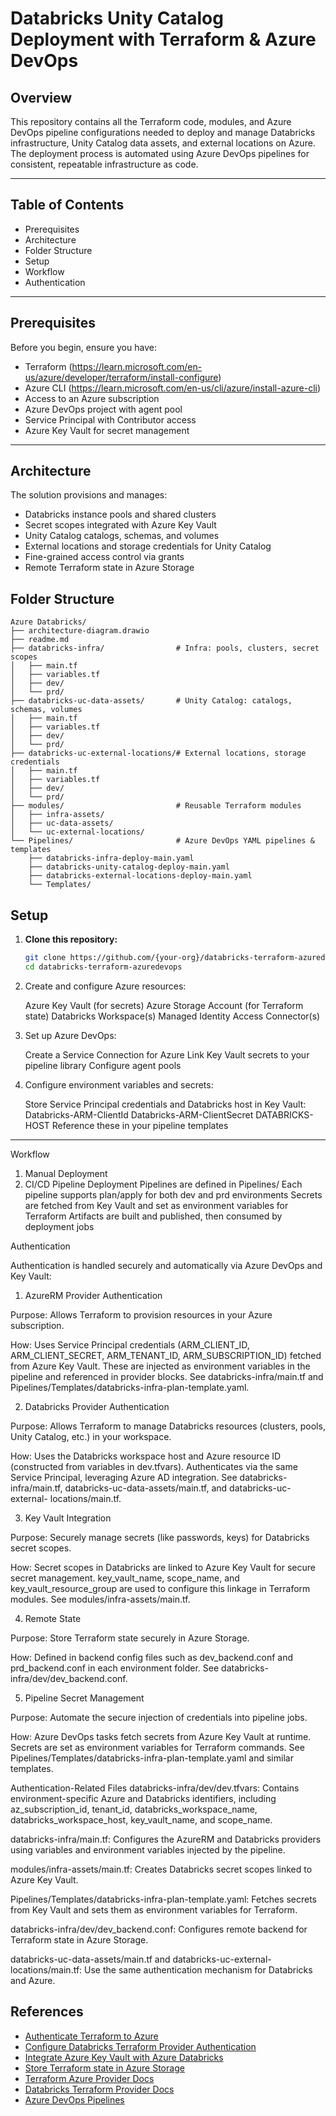 # Databricks Unity Catalog Deployment with Terraform & Azure DevOps

## Overview

This repository contains all the Terraform code, modules, and Azure DevOps pipeline configurations needed to deploy and manage Databricks infrastructure, Unity Catalog data assets, and external locations on Azure. The deployment process is automated using Azure DevOps pipelines for consistent, repeatable infrastructure as code.

---

## Table of Contents

- Prerequisites
- Architecture
- Folder Structure
- Setup
- Workflow
- Authentication

---

## Prerequisites

Before you begin, ensure you have:

- Terraform (https://learn.microsoft.com/en-us/azure/developer/terraform/install-configure)
- Azure CLI (https://learn.microsoft.com/en-us/cli/azure/install-azure-cli)
- Access to an Azure subscription
- Azure DevOps project with agent pool
- Service Principal with Contributor access
- Azure Key Vault for secret management

---

## Architecture

The solution provisions and manages:

- Databricks instance pools and shared clusters
- Secret scopes integrated with Azure Key Vault
- Unity Catalog catalogs, schemas, and volumes
- External locations and storage credentials for Unity Catalog
- Fine-grained access control via grants
- Remote Terraform state in Azure Storage

## Folder Structure

```
Azure Databricks/
├── architecture-diagram.drawio
├── readme.md
├── databricks-infra/                # Infra: pools, clusters, secret scopes
│   ├── main.tf
│   ├── variables.tf
│   ├── dev/
│   └── prd/
├── databricks-uc-data-assets/       # Unity Catalog: catalogs, schemas, volumes
│   ├── main.tf
│   ├── variables.tf
│   ├── dev/
│   └── prd/
├── databricks-uc-external-locations/# External locations, storage credentials
│   ├── main.tf
│   ├── variables.tf
│   ├── dev/
│   └── prd/
├── modules/                         # Reusable Terraform modules
│   ├── infra-assets/
│   ├── uc-data-assets/
│   └── uc-external-locations/
└── Pipelines/                       # Azure DevOps YAML pipelines & templates
    ├── databricks-infra-deploy-main.yaml
    ├── databricks-unity-catalog-deploy-main.yaml
    ├── databricks-external-locations-deploy-main.yaml
    └── Templates/
```
## Setup

1. **Clone this repository:**
   ```sh
   git clone https://github.com/{your-org}/databricks-terraform-azuredevops
   cd databricks-terraform-azuredevops

2. Create and configure Azure resources:

   Azure Key Vault (for secrets)
   Azure Storage Account (for Terraform state)
   Databricks Workspace(s)
   Managed Identity Access Connector(s)

3. Set up Azure DevOps:

   Create a Service Connection for Azure
   Link Key Vault secrets to your pipeline library
   Configure agent pools

4. Configure environment variables and secrets:

   Store Service Principal credentials and Databricks host in Key Vault:
   Databricks-ARM-ClientId
   Databricks-ARM-ClientSecret
   DATABRICKS-HOST
Reference these in your pipeline templates
---

Workflow
1. Manual Deployment
2. CI/CD Pipeline Deployment
   Pipelines are defined in Pipelines/
   Each pipeline supports plan/apply for both dev and prd environments
   Secrets are fetched from Key Vault and set as environment variables for Terraform
   Artifacts are built and published, then consumed by deployment jobs
   
Authentication

Authentication is handled securely and automatically via Azure DevOps and Key Vault:

1. AzureRM Provider Authentication

Purpose: Allows Terraform to provision resources in your Azure subscription.

How:
    Uses Service Principal credentials (ARM_CLIENT_ID, ARM_CLIENT_SECRET, ARM_TENANT_ID, ARM_SUBSCRIPTION_ID)     fetched from Azure Key Vault.
    These are injected as environment variables in the pipeline and referenced in provider blocks.
    See databricks-infra/main.tf and Pipelines/Templates/databricks-infra-plan-template.yaml.

2. Databricks Provider Authentication
   
Purpose: Allows Terraform to manage Databricks resources (clusters, pools, Unity Catalog, etc.) in your workspace.

How:
    Uses the Databricks workspace host and Azure resource ID (constructed from variables in dev.tfvars).
    Authenticates via the same Service Principal, leveraging Azure AD integration.
    See databricks-infra/main.tf, databricks-uc-data-assets/main.tf, and databricks-uc-external-                  locations/main.tf.

3. Key Vault Integration
   
Purpose: Securely manage secrets (like passwords, keys) for Databricks secret scopes.

How:
    Secret scopes in Databricks are linked to Azure Key Vault for secure secret management.
    key_vault_name, scope_name, and key_vault_resource_group are used to configure this linkage in Terraform modules.
    See modules/infra-assets/main.tf.

4. Remote State
   
Purpose: Store Terraform state securely in Azure Storage.

How:
    Defined in backend config files such as dev_backend.conf and prd_backend.conf in each environment folder.
    See databricks-infra/dev/dev_backend.conf.

5. Pipeline Secret Management
   
Purpose: Automate the secure injection of credentials into pipeline jobs.

How:
    Azure DevOps tasks fetch secrets from Azure Key Vault at runtime.
    Secrets are set as environment variables for Terraform commands.
    See Pipelines/Templates/databricks-infra-plan-template.yaml and similar templates.


Authentication-Related Files
   databricks-infra/dev/dev.tfvars:
   Contains environment-specific Azure and Databricks identifiers, including az_subscription_id, tenant_id,      databricks_workspace_name, databricks_workspace_host, key_vault_name, and scope_name.
   
   databricks-infra/main.tf:
   Configures the AzureRM and Databricks providers using variables and environment variables injected by the     pipeline.
   
   modules/infra-assets/main.tf:
   Creates Databricks secret scopes linked to Azure Key Vault.
   
   Pipelines/Templates/databricks-infra-plan-template.yaml:
   Fetches secrets from Key Vault and sets them as environment variables for Terraform.
   
   databricks-infra/dev/dev_backend.conf:
   Configures remote backend for Terraform state in Azure Storage.
   
   databricks-uc-data-assets/main.tf and
   databricks-uc-external-locations/main.tf:
   Use the same authentication mechanism for Databricks and Azure.

## References

- [Authenticate Terraform to Azure](https://learn.microsoft.com/en-us/azure/developer/terraform/authenticate-to-azure)
- [Configure Databricks Terraform Provider Authentication](https://learn.microsoft.com/en-us/azure/databricks/dev-tools/terraform/authentication)
- [Integrate Azure Key Vault with Azure Databricks](https://learn.microsoft.com/en-us/azure/databricks/security/secrets/secret-scopes)
- [Store Terraform state in Azure Storage](https://learn.microsoft.com/en-us/azure/developer/terraform/store-state-in-azure-storage?tabs=azure-cli)
- [Terraform Azure Provider Docs](https://registry.terraform.io/providers/hashicorp/azurerm/latest/docs)
- [Databricks Terraform Provider Docs](https://registry.terraform.io/providers/databricks/databricks/latest/docs)
- [Azure DevOps Pipelines](https://learn.microsoft.com/en-us/azure/devops/pipelines/?view=azure-devops)


